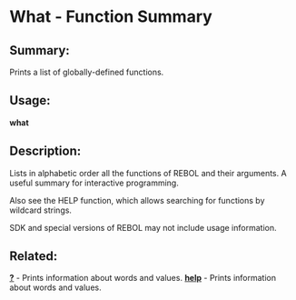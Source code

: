 # What - Function Summary

## Summary:

Prints a list of globally-defined functions.

## Usage:

**what**

## Description:

Lists in alphabetic order all the functions of REBOL and their arguments. A useful summary for interactive programming.

Also see the HELP function, which allows searching for functions by wildcard strings.

SDK and special versions of REBOL may not include usage information.

## Related:

[**?**](http://www.rebol.com/docs/words/wq.html) - Prints information about words and values.
[**help**](http://www.rebol.com/docs/words/whelp.html) - Prints information about words and values.